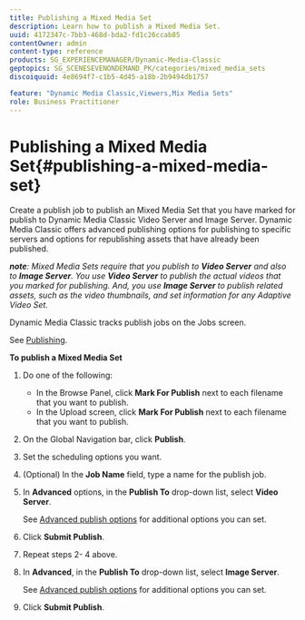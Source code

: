 ```yaml
---
title: Publishing a Mixed Media Set
description: Learn how to publish a Mixed Media Set.
uuid: 4172347c-7bb3-468d-bda2-fd1c26ccab85
contentOwner: admin
content-type: reference
products: SG_EXPERIENCEMANAGER/Dynamic-Media-Classic
geptopics: SG_SCENESEVENONDEMAND_PK/categories/mixed_media_sets
discoiquuid: 4e8694f7-c1b5-4d45-a18b-2b9494db1757

feature: "Dynamic Media Classic,Viewers,Mix Media Sets"
role: Business Practitioner
---
```


# Publishing a Mixed Media Set{#publishing-a-mixed-media-set}

Create a publish job to publish an Mixed Media Set that you have marked for publish to Dynamic Media Classic Video Server and Image Server. Dynamic Media Classic offers advanced publishing options for publishing to specific servers and options for republishing assets that have already been published.

***note**: Mixed Media Sets require that you publish to **Video Server** and also to **Image Server**. You use **Video Server** to publish the actual videos that you marked for publishing. And, you use **Image Server** to publish related assets, such as the video thumbnails, and set information for any Adaptive Video Set.*

Dynamic Media Classic tracks publish jobs on the Jobs screen.

See [Publishing](publishing-files.md#publishing_files).

<!-- 

Comment Type: remark
Last Modified By: unknown unknown 
Last Modified Date: 

<p>RB: Updated the following steps as per Cynthia email, 11/9/2012, added 11/12/2012</p>

 -->

**To publish a Mixed Media Set**

1. Do one of the following:

    * In the Browse Panel, click **Mark For Publish** next to each filename that you want to publish.
    * In the Upload screen, click **Mark For Publish** next to each filename that you want to publish.

1. On the Global Navigation bar, click **Publish**.
1. Set the scheduling options you want.
1. (Optional) In the **Job Name** field, type a name for the publish job.
1. In **Advanced** options, in the **Publish To** drop-down list, select **Video Server**.

   See [Advanced publish options](publishing-files.md#advanced_publish_options) for additional options you can set.

1. Click **Submit Publish**.
1. Repeat steps 2- 4 above.
1. In **Advanced**, in the **Publish To** drop-down list, select **Image Server**.

   See [Advanced publish options](publishing-files.md#advanced_publish_options) for additional options you can set.

1. Click **Submit Publish**.

